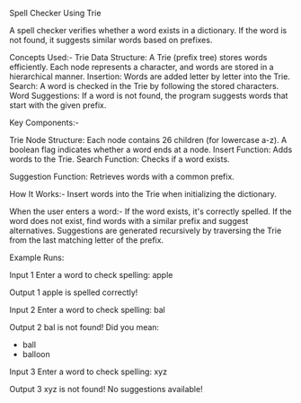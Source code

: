Spell Checker Using Trie

A spell checker verifies whether a word exists in a dictionary. If the word is not found, it suggests similar words based on prefixes.


Concepts Used:-
Trie Data Structure: A Trie (prefix tree) stores words efficiently. Each node represents a character, and words are stored in a hierarchical manner.
Insertion: Words are added letter by letter into the Trie.
Search: A word is checked in the Trie by following the stored characters.
Word Suggestions: If a word is not found, the program suggests words that start with the given prefix.

Key Components:-

Trie Node Structure:
Each node contains 26 children (for lowercase a-z).
A boolean flag indicates whether a word ends at a node.
Insert Function: Adds words to the Trie.
Search Function: Checks if a word exists.


Suggestion Function: Retrieves words with a common prefix.


How It Works:-
Insert words into the Trie when initializing the dictionary.

When the user enters a word:-
If the word exists, it's correctly spelled.
If the word does not exist, find words with a similar prefix and suggest alternatives.
Suggestions are generated recursively by traversing the Trie from the last matching letter of the prefix.

Example Runs:

Input 1
Enter a word to check spelling: apple

Output 1
apple is spelled correctly!


Input 2
Enter a word to check spelling: bal

Output 2
bal is not found! Did you mean:
- ball
- balloon

Input 3
Enter a word to check spelling: xyz

Output 3
xyz is not found! No suggestions available!

